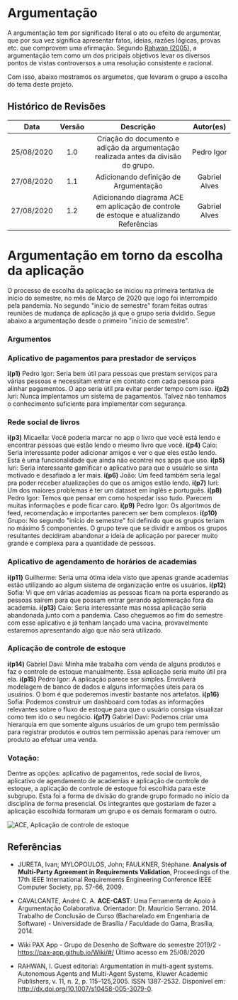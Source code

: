 
# Argumentação
A argumentação tem por significado literal o ato ou efeito de argumentar, que por sua vez significa apresentar fatos, ideias, razões lógicas, provas etc. que comprovem uma afirmação. Segundo [Rahwan (2005)](#Referências), a argumentação tem como um dos pricipais objetivos levar os diversos pontos de vistas controversos a uma resolução consistente e racional.

Com isso, abaixo mostramos os argumetos, que levaram o grupo a escolha do tema deste projeto.

## Histórico de Revisões

|    Data    | Versão |         Descrição         |           Autor(es)            |
| :--------: | :----: | :-----------------------: | :----------------------------: |
| 25/08/2020 |  1.0   |  Criação do documento e adição da argumentação realizada antes da divisão do grupo. | Pedro Igor | 
| 27/08/2020 |  1.1   |  Adicionando definição de Argumentação | Gabriel Alves |
| 27/08/2020 |  1.2   |  Adicionando diagrama ACE em aplicação de controle de estoque e atualizando Referências | Gabriel Alves |

# Argumentação em torno da escolha da aplicação
O processo de escolha da aplicação se iniciou na primeira tentativa de início do semestre, no mês de Março de 2020 que logo foi interrompido pela pandemia. No segundo "início de semestre" foram feitas outras reuniões de mudança de aplicação já que o grupo seria dvidido. Segue abaixo a argumentação desde o primeiro "início de semestre".
### Argumentos

### Aplicativo de pagamentos para prestador de serviços
**i(p1)** Pedro Igor: Seria bem útil para pessoas que prestam serviços para várias pessoas e necessitam entrar em contato com cada pessoa para alinhar pagamentos. O app seria útil pra evitar perder tempo com isso.
**i(p2)** Iuri: Nunca implentamos um sistema de pagamentos. Talvez não tenhamos o conhecimento suficiente para implementar com segurança.

### Rede social de livros
**i(p3)** Micaella: Você poderia marcar no app o livro que você está lendo e encontrar pessoas que estão lendo o mesmo livro que você.
**i(p4)** Caio: Seria interessante poder adicionar amigos e ver o que eles estão lendo. Esta é uma funcionalidade que ainda não econtrei nos apps que uso.
**i(p5)** Iuri: Seria interessante gamificar o aplicativo para que o usuário se sinta motivado e desafiado a ler mais.
**i(p6)** João: Um feed também seria legal pra poder receber atualizações do que os amigos estão lendo.
**i(p7)** Iuri: Um dos maiores problemas é ter um dataset em inglês e português.
**i(p8)** Pedro Igor: Temos que pensar em como hospedar isso tudo. Parecem muitas informações e pode ficar caro.
**i(p9)** Pedro Igor: Os algoritmos de feed, recomendação e importantes parecem ser bem complexos.
**i(p10)** Grupo: No segundo "início de semestre" foi definido que os grupos teriam no máximo 5 componentes. O grupo teve que se dividir e ambos os grupos resultantes decidiram abandonar a ideia de aplicação por parecer muito grande e complexa para a quantidade de pessoas.

### Aplicativo de agendamento de horários de academias
**i(p11)** Guilherme: Seria uma ótima ideia visto que apenas grande academias estão utilizando ao algum sistema de organização entre os usuários.
**i(p12)** Sofia: Vi que em várias academias as pessoas ficam na porta esperando as pessoas saírem para que possam entrar gerando aglomeração fora da academia.
**i(p13)** Caio: Seria interessante mas nossa aplicação seria abandonada junto com a pandemia. Caso cheguemos ao fim do semestre com esse aplicativo e já tenham lançado uma vacina, provavelmente estaremos apresentando algo que não será utilizado.

### Aplicação de controle de estoque
**i(p14)** Gabriel Davi: Minha mãe trabalha com venda de alguns produtos e faz o controle de estoque manualmente. Essa aplicação seria muito útil pra ela.
**i(p15)** Pedro Igor: A aplicação parece ser simples. Envolverá modelagem de banco de dados e alguns informações úteis para os usuários. O bom é que poderemos investir bastante nos artefatos.
**i(p16)** Sofia: Podemos construir um dashboard com todas as informações relevantes sobre o fluxo de estoque para que o usuário consiga visualizar como tem ido o seu negócio.
**i(p17)** Gabriel Davi: Podemos criar uma hierarquia em que somente alguns usuários de um grupo tem permissão para registrar produtos e outros tem permissão apenas para remover um produto ao efetuar uma venda.

### Votação:
Dentre as opções: aplicativo de pagamentos, rede social de livros, aplicativo de agendamento de academias e aplicação de controle de estoque, a aplicação de controle de estoque foi escolhida para este subgrupo. Esta foi a forma de divisão do grande grupo formado no início da disciplina de forma presencial. Os integrantes que gostariam de fazer a aplicação escolhida formaram um grupo e os demais formaram o outro.
![]()

![ACE, Aplicação de controle de estoque](https://user-images.githubusercontent.com/26935152/91451041-5db08300-e853-11ea-90e0-a4842769ad8c.png)

## Referências

- JURETA, Ivan; MYLOPOULOS, John; FAULKNER, Stéphane. **Analysis of Multi-Party Agreement in Requirements Validation**, Proceedings of the 17th IEEE International Requirements Engineering Conference IEEE Computer Society, pp. 57-66, 2009.

- CAVALCANTE, André C. A. **ACE-CAST**: Uma Ferramenta de Apoio à Argumentação Colaborativa. Orientador: Dr. Maurício Serrano. 2014. Trabalho de Conclusão de Curso (Bacharelado em Engenharia de Software) - Universidade de Brasília / Faculdade do Gama, Brasília, 2014.

- Wiki PAX App - Grupo de Desenho de Software do semestre 2019/2 - <https://pax-app.github.io/Wiki/#/> Último acesso em 25/08/2020

- RAHWAN, I. Guest editorial: Argumentation in multi-agent systems. Autonomous
Agents and Multi-Agent Systems, Kluwer Academic Publishers, v. 11, n. 2, p. 115–125,2005. ISSN 1387-2532. Disponível em: <http://dx.doi.org/10.1007/s10458-005-3079-0>.
